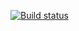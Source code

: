 [![Build status](https://ci.appveyor.com/api/projects/status/73y1b710bd2ukc85?svg=true)](https://ci.appveyor.com/project/yapparovalili/2-2-selenide)